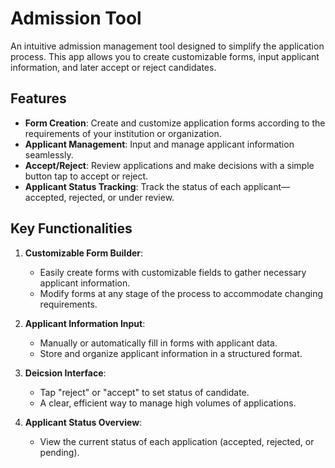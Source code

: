 # Admission Tool

An intuitive admission management tool designed to simplify the application process. This app allows you to create customizable forms, input applicant information, and later accept or reject candidates.

## Features

- **Form Creation**: Create and customize application forms according to the requirements of your institution or organization.
- **Applicant Management**: Input and manage applicant information seamlessly.
- **Accept/Reject**: Review applications and make decisions with a simple button tap to accept or reject.
- **Applicant Status Tracking**: Track the status of each applicant—accepted, rejected, or under review.

## Key Functionalities

1. **Customizable Form Builder**:
   - Easily create forms with customizable fields to gather necessary applicant information.
   - Modify forms at any stage of the process to accommodate changing requirements.

2. **Applicant Information Input**:
   - Manually or automatically fill in forms with applicant data.
   - Store and organize applicant information in a structured format.

3. **Deicsion Interface**:
   - Tap "reject" or "accept" to set status of candidate.
   - A clear, efficient way to manage high volumes of applications.

4. **Applicant Status Overview**:
   - View the current status of each application (accepted, rejected, or pending).
